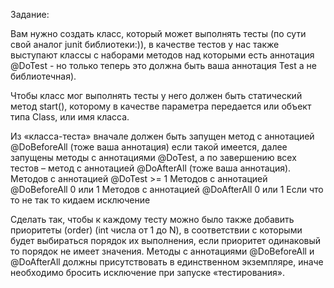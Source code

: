 Задание:

Вам нужно создать класс, который может выполнять тесты (по сути свой аналог junit библиотеки:)), в качестве тестов у нас также выступают классы с наборами методов над которыми есть аннотация @DoTest - но только теперь это должна быть ваша аннотация Test а не библиотечная). 


Чтобы класс мог выполнять тесты у него должен быть статический метод start(), которому в качестве параметра передается или объект типа Class, или имя класса. 

Из «класса-теста» вначале должен быть запущен метод с аннотацией @DoBeforeAll (тоже ваша аннотация) если такой имеется, далее запущены методы с аннотациями @DoTest, а по завершению всех тестов – метод с аннотацией @DoAfterAll (тоже ваша аннотация). 
Методов с аннотацией @DoTest >= 1
Методов с аннотацией @DoBeforeAll 0 или 1
Методов с аннотацией @DoAfterAll 0 или 1
Если что то не так то кидаем исключение


Сделать так, чтобы к каждому тесту можно было также добавить приоритеты (order) (int числа от 1 до N), в соответствии с которыми будет выбираться порядок их выполнения, если приоритет одинаковый то порядок не имеет значения. Методы с аннотациями @DoBeforeAll и @DoAfterAll должны присутствовать в единственном экземпляре, иначе необходимо бросить исключение при запуске «тестирования».
